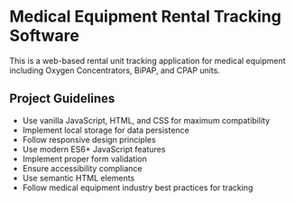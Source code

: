 <!-- Use this file to provide workspace-specific custom instructions to Copilot. For more details, visit https://code.visualstudio.com/docs/copilot/copilot-customization#_use-a-githubcopilotinstructionsmd-file -->

# Medical Equipment Rental Tracking Software

This is a web-based rental unit tracking application for medical equipment including Oxygen Concentrators, BiPAP, and CPAP units.

## Project Guidelines

- Use vanilla JavaScript, HTML, and CSS for maximum compatibility
- Implement local storage for data persistence
- Follow responsive design principles
- Use modern ES6+ JavaScript features
- Implement proper form validation
- Ensure accessibility compliance
- Use semantic HTML elements
- Follow medical equipment industry best practices for tracking
